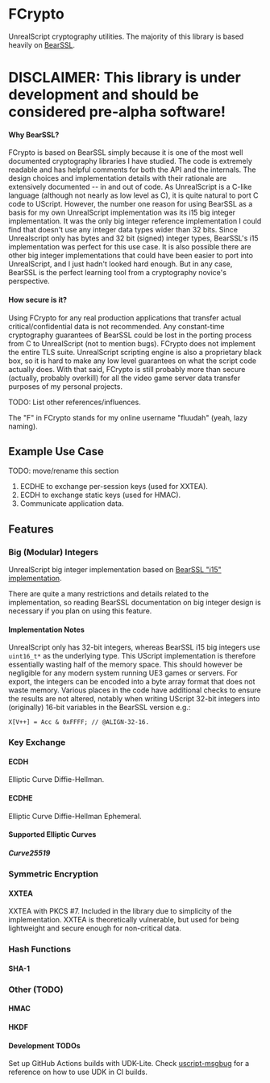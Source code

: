 # FCrypto

UnrealScript cryptography utilities. The majority of this library
is based heavily on [BearSSL](https://www.bearssl.org/).

# DISCLAIMER: This library is under development and should be considered pre-alpha software!

#### Why BearSSL?

FCrypto is based on BearSSL simply because it is one of the most well documented
cryptography libraries I have studied. The code is extremely readable and has
helpful comments for both the API and the internals. The design choices and
implementation details with their rationale are extensively documented --
in and out of code. As UnrealScript is a C-like language (although not nearly
as low level as C), it is quite natural to port C code to UScript.
However, the number one reason for using BearSSL as a basis for my own UnrealScript
implementation was its i15 big integer implementation. It was the only big integer
reference implementation I could find that doesn't use any integer data types
wider than 32 bits. Since Unrealscript only has bytes and 32 bit (signed)
integer types, BearSSL's i15 implementation was perfect for
this use case. It is also possible there are other big integer implementations
that could have been easier to port into UnrealScript, and I just hadn't looked
hard enough. But in any case, BearSSL is the perfect learning tool from a
cryptography novice's perspective.

#### How secure is it?

Using FCrypto for any real production applications that transfer actual
critical/confidential data is not recommended. Any constant-time cryptography
guarantees of BearSSL could be lost in the porting process from C to
UnrealScript (not to mention bugs). FCrypto does not implement the entire
TLS suite. UnrealScript scripting engine is also a proprietary black box, so
it is hard to make any low level guarantees on what the script code actually does.
With that said, FCrypto is still probably more than secure (actually, probably
overkill) for all the video game server data transfer purposes of my personal
projects.

TODO: List other references/influences.

The "F" in FCrypto stands for my online username "fluudah" (yeah, lazy naming).

## Example Use Case

TODO: move/rename this section

1. ECDHE to exchange per-session keys (used for XXTEA).
2. ECDH to exchange static keys (used for HMAC).
3. Communicate application data.

## Features

### Big (Modular) Integers

UnrealScript big integer implementation based on
[BearSSL "i15" implementation](https://bearssl.org/bigint.html).

There are quite a many restrictions and details related to the
implementation, so reading BearSSL documentation on big integer
design is necessary if you plan on using this feature.

#### Implementation Notes

UnrealScript only has 32-bit integers, whereas BearSSL i15 big integers use
`uint16_t*` as the underlying type. This UScript implementation is therefore
essentially wasting half of the memory space. This should however be negligible
for any modern system running UE3 games or servers. For export, the integers
can be encoded into a byte array format that does not waste memory. Various
places in the code have additional checks to ensure the results are not altered,
notably when writing UScript 32-bit integers into (originally) 16-bit variables
in the BearSSL version e.g.:

```UnrealScript
X[V++] = Acc & 0xFFFF; // @ALIGN-32-16.
```

### Key Exchange

#### ECDH

Elliptic Curve Diffie-Hellman.

#### ECDHE

Elliptic Curve Diffie-Hellman Ephemeral.

#### Supported Elliptic Curves

##### Curve25519

### Symmetric Encryption

#### XXTEA

XXTEA with PKCS #7. Included in the library due to simplicity of the implementation.
XXTEA is theoretically vulnerable, but used for being lightweight and secure enough
for non-critical data.

### Hash Functions

#### SHA-1

### Other (TODO)

#### HMAC

#### HKDF

#### Development TODOs

Set up GitHub Actions builds with UDK-Lite. Check [uscript-msgbug](https://github.com/tuokri/uscript-msgbuf/)
for a reference on how to use UDK in CI builds.
